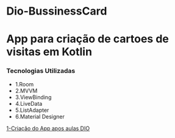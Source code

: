 # Dio-BussinessCard
# App para criação de cartoes de visitas em Kotlin

### Tecnologias Utilizadas

* 1.Room
* 2.MVVM
* 3.ViewBinding
* 4.LiveData
* 5.ListAdapter
* 6.Material Designer

[1-Criação do App apos aulas DIO](https://github.com/rsmaurilho/Dio-BussinessCard/tree/Cria%C3%A7%C3%A3o-do-app)
